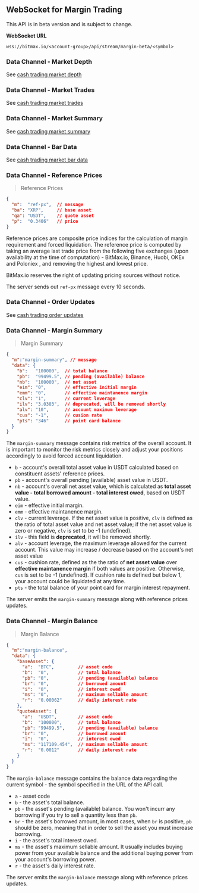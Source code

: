 ## WebSocket for Margin Trading

<aside class="notice">This API is in beta version and is subject to change. </aside>

**WebSocket URL**

`wss://bitmax.io/<account-group>/api/stream/margin-beta/<symbol>`


### Data Channel - Market Depth

See [cash trading market depth](#data-channel-market-depth)


### Data Channel - Market Trades 

See [cash trading market trades](#data-channel-market-trades)


### Data Channel - Market Summary

See [cash trading market summary](#data-channel-market-summary)


### Data Channel - Bar Data

See [cash trading market bar data](#data-channel-market-bar)


### Data Channel - Reference Prices

> Reference Prices

```json
{
  "m":  "ref-px",  // message
  "ba": "XRP",     // base asset
  "qa": "USDT",    // quote asset
  "p":  "0.3406"   // price 
}
```

Reference prices are composite price indices for the calculation of margin requirement and forced liquidation. 
The reference price is computed by taking an average last trade price from the following five exchanges (upon 
availability at the time of computation) - BitMax.io, Binance, Huobi, OKEx and Poloniex , and removing the 
highest and lowest price. 

BitMax.io reserves the right of updating pricing sources without notice.

The server sends out `ref-px` message every 10 seconds.



### Data Channel - Order Updates

See [cash trading order updates](#data-channel-order-updates)


### Data Channel - Margin Summary 

> Margin Summary

```json 
{
  "m":"margin-summary", // message
  "data": {
    "b":   "100000",  // total balance
    "pb":  "99499.5", // pending (available) balance 
    "nb":  "100000",  // net asset  
    "eim": "0",       // effective initial margin
    "emm": "0",       // effective maintanence margin
    "clv": "1",       // current leverage
    "ilv": "3.0303",  // deprecated, will be removed shortly
    "alv": "10",      // account maximum leverage
    "cus": "-1",      // cusion rate
    "pts": "346"      // point card balance
  }
}
```

The `margin-summary` message contains risk metrics of the overall account. It is important to monitor the risk metrics closely and adjust your positions accordingly 
to avoid forced account liquidation. 

* `b` - account's overall total asset value in USDT calculated based on constituent assets' reference prices. 
* `pb` - account's overall pending (available) asset value in USDT.
* `nb` - account's  overall net asset value, which is calculated as **total asset value - total borrowed amount - total interest owed**, based on USDT value. 
* `eim` - effective initial margin. 
* `emm` - effective maintanence margin.
* `clv` - current leverage. If the net asset value is positive, `clv` is defined as the ratio of total asset value and net asset value; if the net asset value is zero or negative, `clv` is set to be -1 (undefined).
* `ilv` - this field is **deprecated**, it will be removed shortly.
* `alv` - account leverage, the maximum leverage allowed for the current account. This value may increase / decrease based on the account's net asset value
* `cus` - cushion rate, defined as the the ratio of **net asset value** over **effective maintanence margin** if both values are positive. Otherwise, `cus` is set to be -1 (undefined). 
  If cushion rate is defined but below 1, your account could be liquidated at any time. 
* `pts` - the total balance of your point card for margin interest repayment. 

The server emits the `margin-summary` message along with reference prices updates. 


### Data Channel - Margin Balance 

> Margin Balance

```json
{
  "m":"margin-balance", 
  "data": {
    "baseAsset": {
      "a":  "BTC",         // asset code 
      "b":  "0",           // total balance
      "pb": "0",           // pending (available) balance
      "br": "0",           // borrowed amount
      "i":  "0",           // interest owed
      "ms": "0",           // maximum sellable amount
      "r":  "0.00062"      // daily interest rate 
    },
    "quoteAsset": {
      "a":  "USDT",        // asset code 
      "b":  "100000",      // total balance
      "pb": "99499.5",     // pending (available) balance
      "br": "0",           // borrowed amount
      "i":  "0",           // interest owed
      "ms": "117109.454",  // maximum sellable amount
      "r":  "0.0012"       // daily interest rate 
    }
  }
}
```

The `margin-balance` message contains the balance data regarding the current symbol - the symbol specified in the URL of the API call. 

* `a` - asset code
* `b` - the asset's total balance.
* `pb` - the asset's pending (available) balance. You won't incurr any borrowing if you try to sell a quantity less than `pb`.
* `br` - the asset's borrowed amount, in most cases, when `br` is positive, `pb` should be zero, meaning that in order to sell the asset you must increase borrowing. 
* `i` - the asset's total interest owed. 
* `ms` - the asset's maximum sellable amount. It usually includes buying power from your available balance and the additional buying power from your account's borrowing power. 
* `r` - the asset's daily interest rate. 

The server emits the `margin-balance` message along with reference prices updates. 



